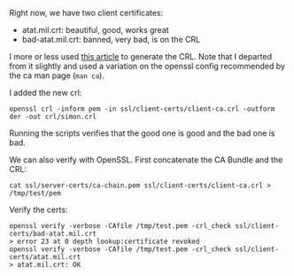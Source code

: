 Right now, we have two client certificates:

- atat.mil.crt: beautiful, good, works great
- bad-atat.mil.crt: banned, very bad, is on the CRL

I more or less used [this article](https://access.redhat.com/documentation/en-us/red_hat_update_infrastructure/2.1/html/administration_guide/chap-red_hat_update_infrastructure-administration_guide-certification_revocation_list_crl) to generate the CRL. Note that I departed from it slightly and used a variation on the openssl config recommended by the ca man page (`man ca`).

I added the new crl:

```
openssl crl -inform pem -in ssl/client-certs/client-ca.crl -outform der -out crl/simon.crl
```

Running the scripts verifies that the good one is good and the bad one is bad.

We can also verify with OpenSSL. First concatenate the CA Bundle and the CRL:

```
cat ssl/server-certs/ca-chain.pem ssl/client-certs/client-ca.crl > /tmp/test/pem
```

Verify the certs:

```
openssl verify -verbose -CAfile /tmp/test.pem -crl_check ssl/client-certs/bad-atat.mil.crt
> error 23 at 0 depth lookup:certificate revoked
openssl verify -verbose -CAfile /tmp/test.pem -crl_check ssl/client-certs/atat.mil.crt
> atat.mil.crt: OK
```

